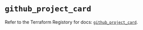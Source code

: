 # `github_project_card`

Refer to the Terraform Registory for docs: [`github_project_card`](https://registry.terraform.io/providers/integrations/github/5.30.1/docs/resources/project_card).
